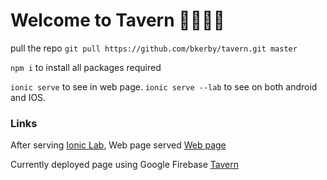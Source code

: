 # Welcome to Tavern 🍻🥃🥂🍷

pull the repo `git pull https://github.com/bkerby/tavern.git master`

`npm i` to install all packages required

`ionic serve` to see in web page.
`ionic serve --lab` to see on both android and IOS.

### Links

After serving [Ionic Lab](http://localhost:8200/),
Web page served [Web page](http://localhost:8100/)

Currently deployed page using Google Firebase [Tavern](https://tavern-dev.firebaseapp.com/home)